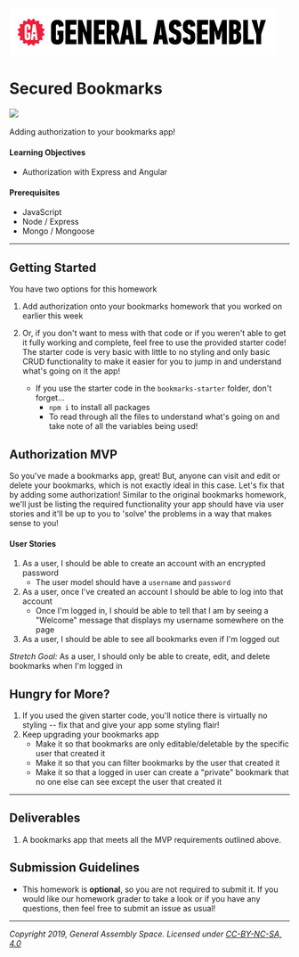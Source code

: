 [![General Assembly Logo](/ga_cog.png)](https://generalassemb.ly)

# Secured Bookmarks

![](https://imgur.com/BXN6ZQs.png)

Adding authorization to your bookmarks app!

#### Learning Objectives

- Authorization with Express and Angular

#### Prerequisites

- JavaScript
- Node / Express 
- Mongo / Mongoose

---

## Getting Started

You have two options for this homework 

1. Add authorization onto your bookmarks homework that you worked on earlier this week

1. Or, if you don't want to mess with that code or if you weren't able to get it fully working and complete, feel free to use the provided starter code! The starter code is very basic with little to no styling and only basic CRUD functionality to make it easier for you to jump in and understand what's going on it the app!

   - If you use the starter code in the `bookmarks-starter` folder, don't forget...
      - `npm i` to install all packages 
      - To read through all the files to understand what's going on and take note of all the variables being used! 

## Authorization MVP 

So you've made a bookmarks app, great! But, anyone can visit and edit or delete your bookmarks, which is not exactly ideal in this case. Let's fix that by adding some authorization! Similar to the original bookmarks homework, we'll just be listing the required functionality your app should have via user stories and it'll be up to you to 'solve' the problems in a way that makes sense to you! 

#### User Stories

1. As a user, I should be able to create an account with an encrypted password
   - The user model should have a `username` and `password` 
1. As a user, once I've created an account I should be able to log into that account 
   - Once I'm logged in, I should be able to tell that I am by seeing a "Welcome" message that displays my username somewhere on the page
1. As a user, I should be able to see all bookmarks even if I'm logged out

_Stretch Goal:_ As a user, I should only be able to create, edit, and delete bookmarks when I'm logged in 

## Hungry for More? 

1. If you used the given starter code, you'll notice there is virtually no styling -- fix that and give your app some styling flair!
1. Keep upgrading your bookmarks app
   - Make it so that bookmarks are only editable/deletable by the specific user that created it 
   - Make it so that you can filter bookmarks by the user that created it 
   - Make it so that a logged in user can create a "private" bookmark that no one else can see except the user that created it 
   
---    

## Deliverables

1. A bookmarks app that meets all the MVP requirements outlined above.


## Submission Guidelines

- This homework is **optional**, so you are not required to submit it. If you would like our homework grader to take a look or if you have any questions, then feel free to submit an issue as usual!

---

*Copyright 2019, General Assembly Space. Licensed under [CC-BY-NC-SA, 4.0](https://creativecommons.org/licenses/by-nc-sa/4.0/)*
